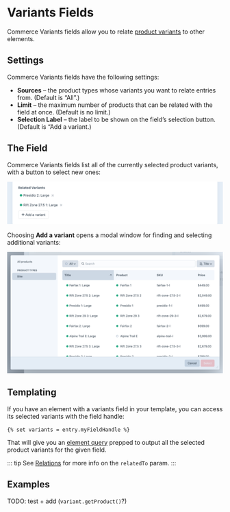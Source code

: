 # Variants Fields

Commerce Variants fields allow you to relate [product variants](products-variants.md#variants) to other elements.

## Settings

Commerce Variants fields have the following settings:

- **Sources** – the product types whose variants you want to relate entries from. (Default is “All”.)
- **Limit** – the maximum number of products that can be related with the field at once. (Default is no limit.)
- **Selection Label** – the label to be shown on the field’s selection button. (Default is “Add a variant.)

## The Field

Commerce Variants fields list all of the currently selected product variants, with a button to select new ones:

<img src="./assets/variant-field-example.png" alt="Variants field">

Choosing **Add a variant** opens a modal window for finding and selecting additional variants:

<img src="./assets/variant-field-modal.png" alt="Variant selection modal">

## Templating

If you have an element with a variants field in your template, you can access its selected variants with the field handle:

```twig
{% set variants = entry.myFieldHandle %}
```

That will give you an [element query](/3.x/element-queries.md) prepped to output all the selected product variants for the given field.

::: tip
See [Relations](/3.x/relations.md) for more info on the `relatedTo` param.
:::


## Examples

TODO: test + add (`variant.getProduct()`?)